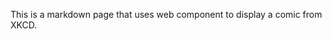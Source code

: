 This is a markdown page that uses web component to display a comic from XKCD.

<ws-comic></ws-comic>
